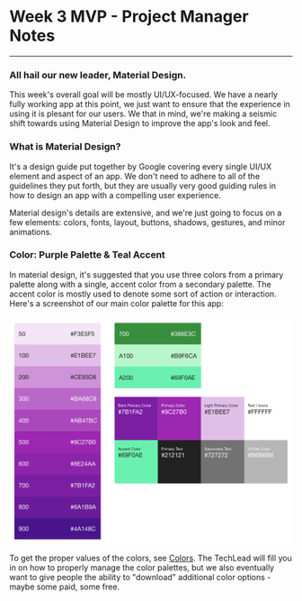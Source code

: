# Week 3 MVP - Project Manager Notes
---

### All hail our new leader, Material Design. 

This week's overall goal will be mostly UI/UX-focused. We have a nearly fully working app at this point, we just want to ensure that the experience in using it is plesant for our users. We that in mind, we're making a seismic shift towards using Material Design to improve the app's look and feel. 

### What is Material Design?

It's a design guide put together by Google covering every single UI/UX element and aspect of an app. We don't need to adhere to all of the guidelines they put forth, but they are usually very good guiding rules in how to design an app with a compelling user experience. 

Material design's details are extensive, and we're just going to focus on a few elements: colors, fonts, layout, buttons, shadows, gestures, and minor animations.

### Color: Purple Palette & Teal Accent

In material design, it's suggested that you use three colors from a primary palette along with a single, accent color from a secondary palette. The accent color is mostly used to denote some sort of action or interaction. Here's a screenshot of our main color palette for this app: 

![Purple Palette](../Images/purple_palette_ss.png)

To get the proper values of the colors, see [Colors](https://material.google.com/style/color.html). The TechLead will fill you in on how to properly manage the color palettes, but we also eventually want to give people the ability to "download" additional color options - maybe some paid, some free.
